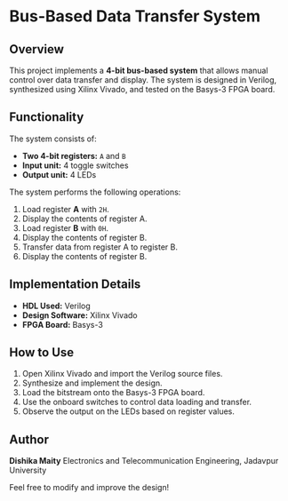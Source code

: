 # Bus-Based Data Transfer System

## Overview
This project implements a **4-bit bus-based system** that allows manual control over data transfer and display. The system is designed in Verilog, synthesized using Xilinx Vivado, and tested on the Basys-3 FPGA board.

## Functionality
The system consists of:
- **Two 4-bit registers:** `A` and `B`
- **Input unit:** 4 toggle switches
- **Output unit:** 4 LEDs

The system performs the following operations:
1. Load register **A** with `2H`.
2. Display the contents of register A.
3. Load register **B** with `0H`.
4. Display the contents of register B.
5. Transfer data from register A to register B.
6. Display the contents of register B.

## Implementation Details
- **HDL Used:** Verilog
- **Design Software:** Xilinx Vivado
- **FPGA Board:** Basys-3

## How to Use
1. Open Xilinx Vivado and import the Verilog source files.
2. Synthesize and implement the design.
3. Load the bitstream onto the Basys-3 FPGA board.
4. Use the onboard switches to control data loading and transfer.
5. Observe the output on the LEDs based on register values.

## Author
**Dishika Maity**
Electronics and Telecommunication Engineering, Jadavpur University

Feel free to modify and improve the design!

